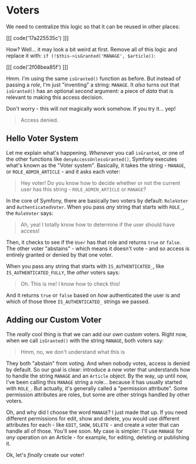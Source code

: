 # Voters

We need to centralize this logic so that it can be reused in other places:

[[[ code('17a225535c') ]]]

How? Well... it may look a bit weird at first. Remove all of this logic and replace
it with: `if (!$this->isGranted('MANAGE', $article))`:

[[[ code('2f08bea85f') ]]]

Hmm. I'm using the same `isGranted()` function as before. But instead of passing
a *role*, I'm just "inventing" a string: `MANAGE`. It *also* turns out that
`isGranted()` has an optional *second* argument: a piece of *data* that is relevant
to making this access decision.

Don't worry - this will *not* magically work somehow. If you try it... yep!

> Access denied.

## Hello Voter System

Let me explain what's happening. *Whenever* you call `isGranted`, or one of the
other functions like `denyAccessUnlessGranted()`, Symfony executes what's known
as the "Voter system". Basically, it takes the string - `MANAGE`, or
`ROLE_ADMIN_ARTICLE` - and it asks each voter:

> Hey voter! Do you know how to decide whether or not the current user has
> this string - `ROLE_ADMIN_ARTICLE` or `MANAGE`?

In the core of Symfony, there are basically two voters by default: `RoleVoter`
and `AuthenticatedVoter`. When you pass *any* string that starts with `ROLE_`,
the `RoleVoter` says:

> Ah, yea! I totally know how to determine if the user should have access!

Then, it checks to see if the `User` has that role and returns `true` or `false`.
The other voter "abstains" - which means it doesn't vote - and so access is entirely
granted or denied by that one voter.

When you pass any string that starts with `IS_AUTHENTICATED_`, like
`IS_AUTHENTICATED_FULLY`, the *other* voters says:

> Oh. This is me! I know how to check this!

And it returns `true` or `false` based on *how* authenticated the user is and which
of those three `IS_AUTHENTICATED_` strings we passed.

## Adding our Custom Voter

The *really* cool thing is that we can add our *own* custom voters. Right now,
when we call `isGranted()` with the string `MANAGE`, both voters say:

> Hmm, no, we don't understand what this is

They both "abstain" from voting. And when nobody votes, access is denied by default.
So our goal is clear: introduce a *new* voter that understands how to handle the
string `MANAGE` and an `Article` object. By the way, up until now, I've been calling
this `MANAGE` string a role... because it has usually started with `ROLE_`. But
actually, it's generally called a "permission attribute". Some permission attributes
are roles, but some are other strings handled by other voters.

Oh, and why did I choose the word `MANAGE`? I just made that up. If you need
different permissions for edit, show and delete, you would use different
attributes for each - like `EDIT`, `SHOW`, `DELETE` - and create a voter that can
handle all of those. You'll see soon. My case is simpler: I'll use `MANAGE` for
*any* operation on an Article - for example, for editing, deleting or publishing
it.

Ok, let's *finally* create our voter!
